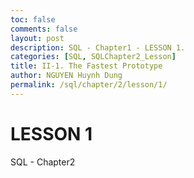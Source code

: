```yaml
---
toc: false
comments: false
layout: post
description: SQL - Chapter1 - LESSON 1.
categories: [SQL, SQLChapter2_Lesson]
title: II-1. The Fastest Prototype
author: NGUYEN Huynh Dung
permalink: /sql/chapter/2/lesson/1/
---
```


# LESSON 1
SQL - Chapter2
